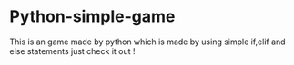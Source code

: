 # Python-simple-game
This is an game made by python which is made by using simple if,elif and else statements just check it out ! 
